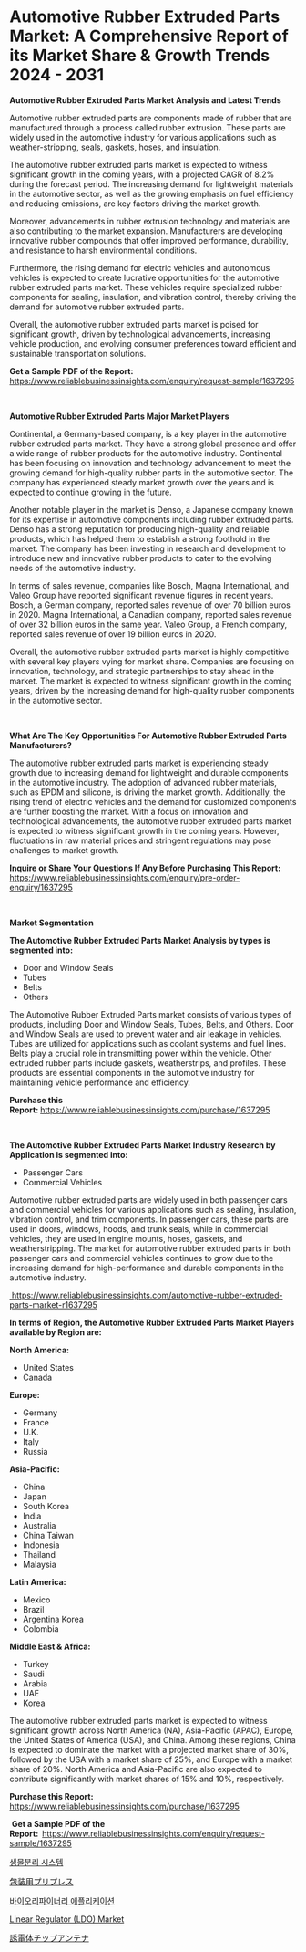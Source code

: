 <p><h1>Automotive Rubber Extruded Parts Market: A Comprehensive Report of its Market Share & Growth Trends 2024 - 2031</h1></p><p><strong>Automotive Rubber Extruded Parts Market Analysis and Latest Trends</strong></p>
<p><p>Automotive rubber extruded parts are components made of rubber that are manufactured through a process called rubber extrusion. These parts are widely used in the automotive industry for various applications such as weather-stripping, seals, gaskets, hoses, and insulation.</p><p>The automotive rubber extruded parts market is expected to witness significant growth in the coming years, with a projected CAGR of 8.2% during the forecast period. The increasing demand for lightweight materials in the automotive sector, as well as the growing emphasis on fuel efficiency and reducing emissions, are key factors driving the market growth.</p><p>Moreover, advancements in rubber extrusion technology and materials are also contributing to the market expansion. Manufacturers are developing innovative rubber compounds that offer improved performance, durability, and resistance to harsh environmental conditions.</p><p>Furthermore, the rising demand for electric vehicles and autonomous vehicles is expected to create lucrative opportunities for the automotive rubber extruded parts market. These vehicles require specialized rubber components for sealing, insulation, and vibration control, thereby driving the demand for automotive rubber extruded parts.</p><p>Overall, the automotive rubber extruded parts market is poised for significant growth, driven by technological advancements, increasing vehicle production, and evolving consumer preferences toward efficient and sustainable transportation solutions.</p></p>
<p><strong>Get a Sample PDF of the Report:&nbsp;</strong> <a href="https://www.reliablebusinessinsights.com/enquiry/request-sample/1637295">https://www.reliablebusinessinsights.com/enquiry/request-sample/1637295</a></p>
<p>&nbsp;</p>
<p><strong>Automotive Rubber Extruded Parts Major Market Players</strong></p>
<p><p>Continental, a Germany-based company, is a key player in the automotive rubber extruded parts market. They have a strong global presence and offer a wide range of rubber products for the automotive industry. Continental has been focusing on innovation and technology advancement to meet the growing demand for high-quality rubber parts in the automotive sector. The company has experienced steady market growth over the years and is expected to continue growing in the future.</p><p>Another notable player in the market is Denso, a Japanese company known for its expertise in automotive components including rubber extruded parts. Denso has a strong reputation for producing high-quality and reliable products, which has helped them to establish a strong foothold in the market. The company has been investing in research and development to introduce new and innovative rubber products to cater to the evolving needs of the automotive industry.</p><p>In terms of sales revenue, companies like Bosch, Magna International, and Valeo Group have reported significant revenue figures in recent years. Bosch, a German company, reported sales revenue of over 70 billion euros in 2020. Magna International, a Canadian company, reported sales revenue of over 32 billion euros in the same year. Valeo Group, a French company, reported sales revenue of over 19 billion euros in 2020.</p><p>Overall, the automotive rubber extruded parts market is highly competitive with several key players vying for market share. Companies are focusing on innovation, technology, and strategic partnerships to stay ahead in the market. The market is expected to witness significant growth in the coming years, driven by the increasing demand for high-quality rubber components in the automotive sector.</p></p>
<p>&nbsp;</p>
<p><strong>What Are The Key Opportunities For Automotive Rubber Extruded Parts Manufacturers?</strong></p>
<p><p>The automotive rubber extruded parts market is experiencing steady growth due to increasing demand for lightweight and durable components in the automotive industry. The adoption of advanced rubber materials, such as EPDM and silicone, is driving the market growth. Additionally, the rising trend of electric vehicles and the demand for customized components are further boosting the market. With a focus on innovation and technological advancements, the automotive rubber extruded parts market is expected to witness significant growth in the coming years. However, fluctuations in raw material prices and stringent regulations may pose challenges to market growth.</p></p>
<p><strong>Inquire or Share Your Questions If Any Before Purchasing This Report:</strong> <a href="https://www.reliablebusinessinsights.com/enquiry/pre-order-enquiry/1637295">https://www.reliablebusinessinsights.com/enquiry/pre-order-enquiry/1637295</a></p>
<p>&nbsp;</p>
<p><strong>Market Segmentation</strong></p>
<p><strong>The Automotive Rubber Extruded Parts Market Analysis by types is segmented into:</strong></p>
<p><ul><li>Door and Window Seals</li><li>Tubes</li><li>Belts</li><li>Others</li></ul></p>
<p><p>The Automotive Rubber Extruded Parts market consists of various types of products, including Door and Window Seals, Tubes, Belts, and Others. Door and Window Seals are used to prevent water and air leakage in vehicles. Tubes are utilized for applications such as coolant systems and fuel lines. Belts play a crucial role in transmitting power within the vehicle. Other extruded rubber parts include gaskets, weatherstrips, and profiles. These products are essential components in the automotive industry for maintaining vehicle performance and efficiency.</p></p>
<p><strong>Purchase this Report:&nbsp;</strong><a href="https://www.reliablebusinessinsights.com/purchase/1637295">https://www.reliablebusinessinsights.com/purchase/1637295</a></p>
<p>&nbsp;</p>
<p><strong>The Automotive Rubber Extruded Parts Market Industry Research by Application is segmented into:</strong></p>
<p><ul><li>Passenger Cars</li><li>Commercial Vehicles</li></ul></p>
<p><p>Automotive rubber extruded parts are widely used in both passenger cars and commercial vehicles for various applications such as sealing, insulation, vibration control, and trim components. In passenger cars, these parts are used in doors, windows, hoods, and trunk seals, while in commercial vehicles, they are used in engine mounts, hoses, gaskets, and weatherstripping. The market for automotive rubber extruded parts in both passenger cars and commercial vehicles continues to grow due to the increasing demand for high-performance and durable components in the automotive industry.</p></p>
<p><a href="https://www.reliablebusinessinsights.com/automotive-rubber-extruded-parts-market-r1637295">&nbsp;https://www.reliablebusinessinsights.com/automotive-rubber-extruded-parts-market-r1637295</a></p>
<p><strong>In terms of Region, the Automotive Rubber Extruded Parts Market Players available by Region are:</strong></p>
<p>
    <p> <strong> North America: </strong>
        <ul>
            <li>United States</li>
            <li>Canada</li>
        </ul>
        </p> 
    <p> <strong> Europe: </strong>
        <ul>
            <li>Germany</li>
            <li>France</li>
            <li>U.K.</li>
            <li>Italy</li>
            <li>Russia</li>
        </ul>
        </p> 
    <p> <strong> Asia-Pacific: </strong>
        <ul>
            <li>China</li>
            <li>Japan</li>
            <li>South Korea</li>
            <li>India</li>
            <li>Australia</li>
            <li>China Taiwan</li>
            <li>Indonesia</li>
            <li>Thailand</li>
            <li>Malaysia</li>
        </ul>
        </p> 
    <p> <strong> Latin America: </strong>
        <ul>
            <li>Mexico</li>
            <li>Brazil</li>
            <li>Argentina Korea</li>
            <li>Colombia</li>
        </ul>
        </p> 
    <p> <strong> Middle East & Africa: </strong>
        <ul>
            <li>Turkey</li>
            <li>Saudi</li>
            <li>Arabia</li>
            <li>UAE</li>
            <li>Korea</li>
        </ul>
    </p>
    </p>
<p><p>The automotive rubber extruded parts market is expected to witness significant growth across North America (NA), Asia-Pacific (APAC), Europe, the United States of America (USA), and China. Among these regions, China is expected to dominate the market with a projected market share of 30%, followed by the USA with a market share of 25%, and Europe with a market share of 20%. North America and Asia-Pacific are also expected to contribute significantly with market shares of 15% and 10%, respectively.</p></p>
<p><strong>Purchase this Report: </strong><a href="https://www.reliablebusinessinsights.com/purchase/1637295">https://www.reliablebusinessinsights.com/purchase/1637295</a></p>
<p>&nbsp;<strong>Get a Sample PDF of the Report:&nbsp;&nbsp;</strong><a href="https://www.reliablebusinessinsights.com/enquiry/request-sample/1637295">https://www.reliablebusinessinsights.com/enquiry/request-sample/1637295</a></p>
<p><strong></strong></p>
<p><p><a href="https://github.com/ahmadrevanz10/Market-Research-Report-List-1/blob/main/265614384192.md">생물분리 시스템</a></p><p><a href="https://github.com/lababdou/Market-Research-Report-List-4/blob/main/588524292708.md">包装用プリプレス</a></p><p><a href="https://github.com/jimahmed0511/Market-Research-Report-List-1/blob/main/182137384191.md">바이오리파이너리 애플리케이션</a></p><p><a href="https://github.com/CliffMedina6/Market-Research-Report-List-5/blob/main/linear-regulator-ldo-market.md">Linear Regulator (LDO) Market</a></p><p><a href="https://medium.com/@maureenbiologist34/%E8%AA%98%E9%9B%BB%E4%BD%93%E3%83%81%E3%83%83%E3%83%97%E3%82%A2%E3%83%B3%E3%83%86%E3%83%8A%E5%B8%82%E5%A0%B4%E3%81%AE%E5%88%86%E6%9E%90-%E3%81%9D%E3%81%AEcagr-%E5%B8%82%E5%A0%B4%E3%82%BB%E3%82%B0%E3%83%A1%E3%83%B3%E3%83%86%E3%83%BC%E3%82%B7%E3%83%A7%E3%83%B3-%E3%81%8A%E3%82%88%E3%81%B3%E3%82%B0%E3%83%AD%E3%83%BC%E3%83%90%E3%83%AB%E7%94%A3%E6%A5%AD%E6%A6%82%E8%A6%81-2f382bd5fdb3">誘電体チップアンテナ</a></p></p>